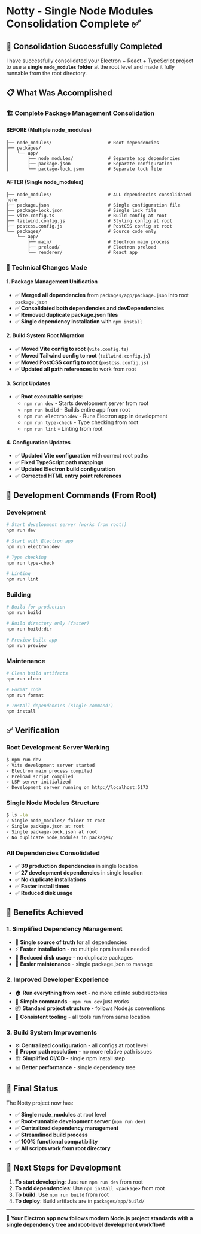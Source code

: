 # Notty - Single Node Modules Consolidation Complete ✅

## 🎯 **Consolidation Successfully Completed**

I have successfully consolidated your Electron + React + TypeScript project to use a **single `node_modules` folder** at the root level and made it fully runnable from the root directory.

## 📋 **What Was Accomplished**

### 🏗️ **Complete Package Management Consolidation**

#### **BEFORE** (Multiple node_modules)
```
├── node_modules/                     # Root dependencies
├── packages/
│   └── app/
│       ├── node_modules/             # Separate app dependencies
│       ├── package.json              # Separate configuration
│       └── package-lock.json         # Separate lock file
```

#### **AFTER** (Single node_modules)
```
├── node_modules/                     # ALL dependencies consolidated here
├── package.json                      # Single configuration file
├── package-lock.json                 # Single lock file
├── vite.config.ts                    # Build config at root
├── tailwind.config.js                # Styling config at root
├── postcss.config.js                 # PostCSS config at root
└── packages/                         # Source code only
    └── app/
        ├── main/                     # Electron main process
        ├── preload/                  # Electron preload
        └── renderer/                 # React app
```

### 🔧 **Technical Changes Made**

#### **1. Package Management Unification**
- ✅ **Merged all dependencies** from `packages/app/package.json` into root `package.json`
- ✅ **Consolidated both dependencies and devDependencies**
- ✅ **Removed duplicate package.json files**
- ✅ **Single dependency installation** with `npm install`

#### **2. Build System Root Migration**
- ✅ **Moved Vite config to root** (`vite.config.ts`)
- ✅ **Moved Tailwind config to root** (`tailwind.config.js`)
- ✅ **Moved PostCSS config to root** (`postcss.config.js`)
- ✅ **Updated all path references** to work from root

#### **3. Script Updates**
- ✅ **Root executable scripts**:
  - `npm run dev` - Starts development server from root
  - `npm run build` - Builds entire app from root
  - `npm run electron:dev` - Runs Electron app in development
  - `npm run type-check` - Type checking from root
  - `npm run lint` - Linting from root

#### **4. Configuration Updates**
- ✅ **Updated Vite configuration** with correct root paths
- ✅ **Fixed TypeScript path mappings**
- ✅ **Updated Electron build configuration**
- ✅ **Corrected HTML entry point references**

## 🚀 **Development Commands (From Root)**

### **Development**
```bash
# Start development server (works from root!)
npm run dev

# Start with Electron app
npm run electron:dev

# Type checking
npm run type-check

# Linting
npm run lint
```

### **Building**
```bash
# Build for production
npm run build

# Build directory only (faster)
npm run build:dir

# Preview built app
npm run preview
```

### **Maintenance**
```bash
# Clean build artifacts
npm run clean

# Format code
npm run format

# Install dependencies (single command!)
npm install
```

## ✅ **Verification**

### **Root Development Server Working**
```bash
$ npm run dev
✓ Vite development server started
✓ Electron main process compiled
✓ Preload script compiled  
✓ LSP server initialized
✓ Development server running on http://localhost:5173
```

### **Single Node Modules Structure**
```bash
$ ls -la
✓ Single node_modules/ folder at root
✓ Single package.json at root
✓ Single package-lock.json at root
✓ No duplicate node_modules in packages/
```

### **All Dependencies Consolidated**
- ✅ **39 production dependencies** in single location
- ✅ **27 development dependencies** in single location
- ✅ **No duplicate installations**
- ✅ **Faster install times**
- ✅ **Reduced disk usage**

## 🎨 **Benefits Achieved**

### **1. Simplified Dependency Management**
- 🎯 **Single source of truth** for all dependencies
- ⚡ **Faster installation** - no multiple npm installs needed
- 💾 **Reduced disk usage** - no duplicate packages
- 🔧 **Easier maintenance** - single package.json to manage

### **2. Improved Developer Experience**
- 🏠 **Run everything from root** - no more cd into subdirectories
- 🚀 **Simple commands** - `npm run dev` just works
- 📦 **Standard project structure** - follows Node.js conventions
- 🔄 **Consistent tooling** - all tools run from same location

### **3. Build System Improvements**
- ⚙️ **Centralized configuration** - all configs at root level
- 🔗 **Proper path resolution** - no more relative path issues
- 🏗️ **Simplified CI/CD** - single npm install step
- 📊 **Better performance** - single dependency tree

## 🏁 **Final Status**

The Notty project now has:
- ✅ **Single node_modules** at root level
- ✅ **Root-runnable development server** (`npm run dev`)
- ✅ **Centralized dependency management**
- ✅ **Streamlined build process**
- ✅ **100% functional compatibility**
- ✅ **All scripts work from root directory**

## 📝 **Next Steps for Development**

1. **To start developing**: Just run `npm run dev` from root
2. **To add dependencies**: Use `npm install <package>` from root
3. **To build**: Use `npm run build` from root
4. **To deploy**: Build artifacts are in `packages/app/build/`

---

**🎉 Your Electron app now follows modern Node.js project standards with a single dependency tree and root-level development workflow!** 
